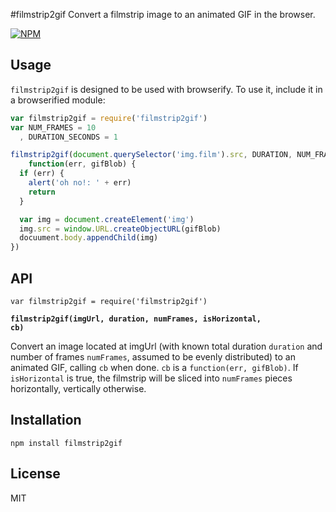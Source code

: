 #filmstrip2gif
Convert a filmstrip image to an animated GIF in the browser.

[![NPM](https://nodei.co/npm/filmstrip2gif.png)](https://www.npmjs.org/package/filmstrip2gif)

## Usage
`filmstrip2gif` is designed to be used with browserify. To use it, include it in a browserified module:
```javascript
var filmstrip2gif = require('filmstrip2gif')
var NUM_FRAMES = 10
  , DURATION_SECONDS = 1

filmstrip2gif(document.querySelector('img.film').src, DURATION, NUM_FRAMES, false,
    function(err, gifBlob) {
  if (err) {
    alert('oh no!: ' + err)
    return
  }

  var img = document.createElement('img')
  img.src = window.URL.createObjectURL(gifBlob)
  docuument.body.appendChild(img)
})
```

## API
`var filmstrip2gif = require('filmstrip2gif')`

<b><code>filmstrip2gif(imgUrl, duration, numFrames, isHorizontal, cb)</code></b>

Convert an image located at imgUrl (with known total duration `duration` and number of
frames `numFrames`, assumed to be evenly distributed) to an animated GIF, calling `cb` when done.
`cb` is a `function(err, gifBlob)`. If `isHorizontal` is true, the filmstrip will be sliced
into `numFrames` pieces horizontally, vertically otherwise.

## Installation
`npm install filmstrip2gif`

## License
MIT

